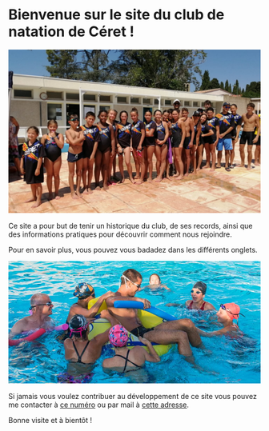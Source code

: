 # Bienvenue sur le site du club de natation de Céret !

<img src="/pictures/home/photoTeam2.jpg" alt="team picture">

Ce site a pour but de tenir un historique du club, de ses records, ainsi que des informations pratiques pour découvrir comment nous rejoindre.

Pour en savoir plus, vous pouvez vous badadez dans les différents onglets.

<img src="/pictures/home/photoJeu.jpg" alt="team playing">

Si jamais vous voulez contribuer au développement de ce site vous pouvez me contacter à <a href="tel:+33783352325">ce numéro</a> ou par mail à <a href="mailto:adrienberger66@gmail.com">cette adresse</a>.

Bonne visite et à bientôt !
